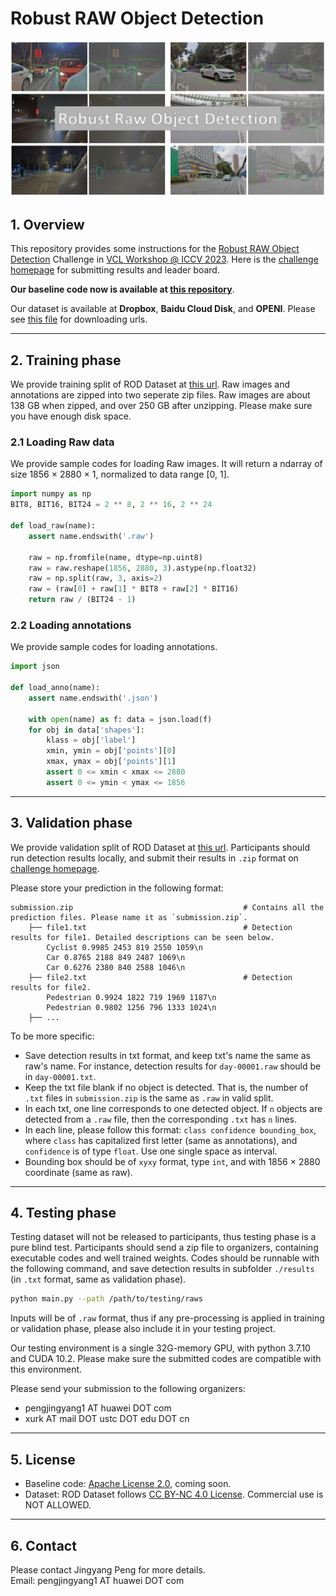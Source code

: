 # Robust RAW Object Detection
![](./figures/dataset.png)

## 1. Overview 

This repository provides some instructions for the [Robust RAW Object Detection](https://wvcl.vis.xyz/challenges) Challenge in [VCL Workshop @ ICCV 2023](https://wvcl.vis.xyz/). Here is the [challenge homepage](https://eval.ai/web/challenges/challenge-page/2083/overview) for submitting results and leader board.

**Our baseline code now is available at [this repository](https://github.com/huawei-noah/noah-research/tree/master/RAOD)**.

Our dataset is available at **Dropbox**, **Baidu Cloud Disk**, and **OPENI**. Please see [this file](./ROD_Dataset/ROD_Dataset.md) for downloading urls.

---
## 2. Training phase
We provide training split of ROD Dataset at [this url](https://openi.pcl.ac.cn/innovation_contest/innov202305091731448/datasets). Raw images and annotations are zipped into two seperate zip files. Raw images are about 138 GB when zipped, and over 250 GB after unzipping. Please make sure you have enough disk space.

### 2.1 Loading Raw data
We provide sample codes for loading Raw images. It will return a ndarray of size 1856 $\times$ 2880 $\times$ 1, normalized to data range [0, 1].

```python
import numpy as np
BIT8, BIT16, BIT24 = 2 ** 8, 2 ** 16, 2 ** 24

def load_raw(name):
    assert name.endswith('.raw')

    raw = np.fromfile(name, dtype=np.uint8)
    raw = raw.reshape(1856, 2880, 3).astype(np.float32)
    raw = np.split(raw, 3, axis=2)
    raw = (raw[0] + raw[1] * BIT8 + raw[2] * BIT16)
    return raw / (BIT24 - 1)
```

### 2.2 Loading annotations
We provide sample codes for loading annotations.

```python
import json

def load_anno(name):
    assert name.endswith('.json')

    with open(name) as f: data = json.load(f)
    for obj in data['shapes']:
        klass = obj['label']
        xmin, ymin = obj['points'][0]
        xmax, ymax = obj['points'][1]
        assert 0 <= xmin < xmax <= 2880
        assert 0 <= ymin < ymax <= 1856

```

---
## 3. Validation phase
We provide validation split of ROD Dataset at [this url](https://openi.pcl.ac.cn/innovation_contest/innov202305091731448/datasets). Participants should run detection results locally, and submit their results in `.zip` format on [challenge homepage](https://eval.ai/web/challenges/challenge-page/2083/overview). 

Please store your prediction in the following format:

```text
submission.zip                                      # Contains all the prediction files. Please name it as `submission.zip`.
    ├── file1.txt                                   # Detection results for file1. Detailed descriptions can be seen below.
        Cyclist 0.9985 2453 819 2550 1059\n
        Car 0.8765 2188 849 2487 1069\n
        Car 0.6276 2380 840 2588 1046\n
    ├── file2.txt                                   # Detection results for file2. 
        Pedestrian 0.9924 1822 719 1969 1187\n
        Pedestrian 0.9802 1256 796 1333 1024\n
    ├── ...
```

To be more specific:

- Save detection results in txt format, and keep txt's name the same as raw's name. For instance, detection results for `day-00001.raw` should be in `day-00001.txt`.
- Keep the txt file blank if no object is detected. That is, the number of `.txt` files in `submission.zip` is the same as `.raw` in valid split.
- In each txt, one line corresponds to one detected object. If `n` objects are detected from a `.raw` file, then the corresponding `.txt` has `n` lines.
- In each line, please follow this format: `class confidence bounding_box`, where `class` has capitalized first letter (same as annotations), and `confidence` is of type `float`. Use one single space as interval.
- Bounding box should be of `xyxy` format, type `int`, and with 1856 $\times$ 2880 coordinate (same as raw).

---
## 4. Testing phase
Testing dataset will not be released to participants, thus testing phase is a pure blind test. Participants should send a zip file to organizers, containing executable codes and well trained weights. Codes should be runnable with the following command, and save detection results in subfolder `./results` (in `.txt` format, same as validation phase).

```bash
python main.py --path /path/to/testing/raws
```

Inputs will be of `.raw` format, thus if any pre-processing is applied in training or validation phase, please also include it in your testing project.

Our testing environment is a single 32G-memory GPU, with python 3.7.10 and CUDA 10.2. Please make sure the submitted codes are compatible with this environment.

Please send your submission to the following organizers:
- pengjingyang1 AT huawei DOT com
- xurk AT mail DOT ustc DOT edu DOT cn

---
## 5. License

- Baseline code: [Apache License 2.0](https://www.apache.org/licenses/LICENSE-2.0.html), coming soon.
- Dataset: ROD Dataset follows [CC BY-NC 4.0 License](https://creativecommons.org/licenses/by-nc/4.0/). Commercial use is NOT ALLOWED.

---
## 6. Contact
Please contact Jingyang Peng for more details.  
Email: pengjingyang1 AT huawei DOT com
